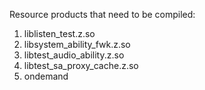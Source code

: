 Resource products that need to be compiled:
1. liblisten_test.z.so
2. libsystem_ability_fwk.z.so
3. libtest_audio_ability.z.so
4. libtest_sa_proxy_cache.z.so
5. ondemand